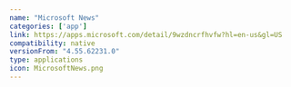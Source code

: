 ```yaml
---
name: "Microsoft News"
categories: ['app']
link: https://apps.microsoft.com/detail/9wzdncrfhvfw?hl=en-us&gl=US
compatibility: native
versionFrom: "4.55.62231.0"
type: applications
icon: MicrosoftNews.png
---
```


